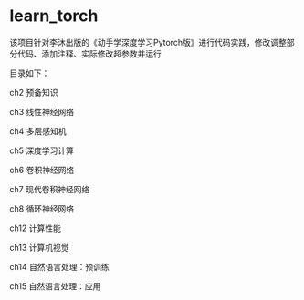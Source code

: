 # learn_torch

该项目针对李沐出版的《动手学深度学习Pytorch版》进行代码实践，修改调整部分代码、添加注释、实际修改超参数并运行


目录如下：

ch2  预备知识

ch3  线性神经网络

ch4  多层感知机

ch5  深度学习计算

ch6  卷积神经网络

ch7  现代卷积神经网络

ch8  循环神经网络

ch12 计算性能

ch13 计算机视觉

ch14 自然语言处理：预训练

ch15 自然语言处理：应用
